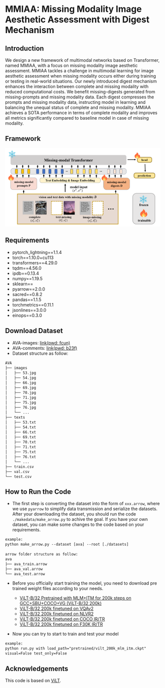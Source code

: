 # MMIAA: Missing Modality Image Aesthetic Assessment with Digest Mechanism

## Introduction
We design a new framework of multimodal networks based on Transformer, named MMIAA, with a focus on missing modality image aesthetic assessment. MMIAA tackles a challenge in multimodal learning for image aesthetic assessment when missing modality occurs either during training or testing in real-world situations. Our newly introduced digest mechanism enhances the interaction between complete and missing modality with reduced computational costs. We benefit missing-digests generated from missing-prompts and missing modality data. Each digest compresses the prompts and missing modality data, instructing model in learning and balancing the unequal status of complete and missing modality. MMIAA achieves a SOTA performance in terms of complete modality and improves all metrics significantly compared to baseline model in case of missing modality. 

## Framework
<div align="center">
  <img src="./architecture.png"/>
</div>

## Requirements
* pytorch_lightning==1.1.4
* torch==1.10.0+cu113
* transformers==4.29.0
* tqdm==4.56.0
* ipdb==0.13.4
* numpy==1.19.5
* sklearn==
* pyarrow==2.0.0
* sacred==0.8.2
* pandas==1.1.5
* torchmetrics==0.11.1
* jsonlines==3.0.0
* einops==0.3.0

## Download Dataset
* AVA-images: [link(pwd: fcun)](https://pan.baidu.com/s/1UkeGyTO6q_9iApBkmnT8Rg?pwd=fcun)
* AVA-comments: [link(pwd: b23f)](https://pan.baidu.com/s/1jMnpdqZCf3YRxBz9JBSNvw?pwd=b23f)
* Dataset structure as follow:
```
AVA
├── images            
│   ├── 53.jpg               
│   ├── 54.jpg
│   ├── 66.jpg
│   ├── 69.jpg
│   ├── 70.jpg
│   ├── 71.jpg
│   ├── 75.jpg
│   ├── 76.jpg
│   └── ...
├── texts          
│   ├── 53.txt               
│   ├── 54.txt
│   ├── 66.txt
│   ├── 69.txt
│   ├── 70.txt
│   ├── 71.txt
│   ├── 75.txt
│   ├── 76.txt
│   └── ...          
├── train.csv
├── val.csv
└── test.csv
```

## How to Run the Code
* The first step is converting the dataset into the form of `xxx.arrow`, where we use `pyarrow` to simplify data transmission and serialize the datasets. After your downloading the dataset, you should run the code `./makedata/make_arrow.py` to achive the goal. If you have your own dataset, you can make some changes to the code based on your requirements.
```
example:
python make_arrow.py --dataset [ava] --root [./datasets]

arrow folder structure as follow:
ava     
├── ava_train.arrow
├── ava_val.arrow
└── ava_test.arrow
```
* Before you officially start training the model, you need to download pre trained weight files according to your needs.
    * [ViLT-B/32 Pretrained with MLM+ITM for 200k steps on GCC+SBU+COCO+VG (ViLT-B/32 200k)](https://github.com/dandelin/ViLT/releases/download/200k/vilt_200k_mlm_itm.ckpt)
    * [ViLT-B/32 200k finetuned on VQAv2](https://github.com/dandelin/ViLT/releases/download/200k/vilt_vqa.ckpt)
    * [ViLT-B/32 200k finetuned on NLVR2](https://github.com/dandelin/ViLT/releases/download/200k/vilt_nlvr2.ckpt)
    * [ViLT-B/32 200k finetuned on COCO IR/TR](https://github.com/dandelin/ViLT/releases/download/200k/vilt_irtr_coco.ckpt)
    * [ViLT-B/32 200k finetuned on F30K IR/TR](https://github.com/dandelin/ViLT/releases/download/200k/vilt_irtr_f30k.ckpt)

* Now you can try to start to train and test your model 
```
example:
python run.py with load_path="pretrained/vilt_200k_mlm_itm.ckpt" visual=False test_only=False
```
## Acknowledgements
This code is based on [ViLT](https://github.com/dandelin/ViLT.git).

